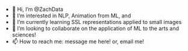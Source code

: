 - 👋 Hi, I’m @ZachData
- 👀 I’m interested in NLP, Animation from ML, and 
- 🌱 I’m currently learning SSL representations applied to small images
- 💞️ I’m looking to collaborate on the application of ML to the arts and sciences!
- 📫 How to reach me: message me here! or, email me!

<!---
ZachData/ZachData is a ✨ special ✨ repository because its `README.md` (this file) appears on your GitHub profile.
You can click the Preview link to take a look at your changes.
--->
